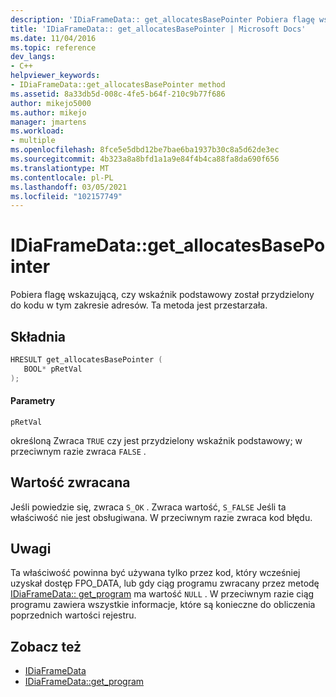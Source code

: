 ```yaml
---
description: 'IDiaFrameData:: get_allocatesBasePointer Pobiera flagę wskazującą, czy wskaźnik podstawowy został przydzielony do kodu w tym zakresie adresów.'
title: 'IDiaFrameData:: get_allocatesBasePointer | Microsoft Docs'
ms.date: 11/04/2016
ms.topic: reference
dev_langs:
- C++
helpviewer_keywords:
- IDiaFrameData::get_allocatesBasePointer method
ms.assetid: 8a33db5d-008c-4fe5-b64f-210c9b77f686
author: mikejo5000
ms.author: mikejo
manager: jmartens
ms.workload:
- multiple
ms.openlocfilehash: 8fce5e5dbd12be7bae6ba1937b30c8a5d62de3ec
ms.sourcegitcommit: 4b323a8a8bfd1a1a9e84f4b4ca88fa8da690f656
ms.translationtype: MT
ms.contentlocale: pl-PL
ms.lasthandoff: 03/05/2021
ms.locfileid: "102157749"
---
```

# <a name="idiaframedataget_allocatesbasepointer"></a>IDiaFrameData::get_allocatesBasePointer
Pobiera flagę wskazującą, czy wskaźnik podstawowy został przydzielony do kodu w tym zakresie adresów. Ta metoda jest przestarzała.

## <a name="syntax"></a>Składnia

```C++
HRESULT get_allocatesBasePointer ( 
   BOOL* pRetVal
);
```

#### <a name="parameters"></a>Parametry
 `pRetVal`

określoną Zwraca `TRUE` czy jest przydzielony wskaźnik podstawowy; w przeciwnym razie zwraca `FALSE` .

## <a name="return-value"></a>Wartość zwracana
 Jeśli powiedzie się, zwraca `S_OK` . Zwraca wartość, `S_FALSE` Jeśli ta właściwość nie jest obsługiwana. W przeciwnym razie zwraca kod błędu.

## <a name="remarks"></a>Uwagi
 Ta właściwość powinna być używana tylko przez kod, który wcześniej uzyskał dostęp FPO_DATA, lub gdy ciąg programu zwracany przez metodę [IDiaFrameData:: get_program](../../debugger/debug-interface-access/idiaframedata-get-program.md) ma wartość `NULL` . W przeciwnym razie ciąg programu zawiera wszystkie informacje, które są konieczne do obliczenia poprzednich wartości rejestru.

## <a name="see-also"></a>Zobacz też
- [IDiaFrameData](../../debugger/debug-interface-access/idiaframedata.md)
- [IDiaFrameData::get_program](../../debugger/debug-interface-access/idiaframedata-get-program.md)
